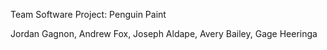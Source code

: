 Team Software Project:
Penguin Paint

Jordan Gagnon,
Andrew Fox,
Joseph Aldape,
Avery Bailey,
Gage Heeringa

